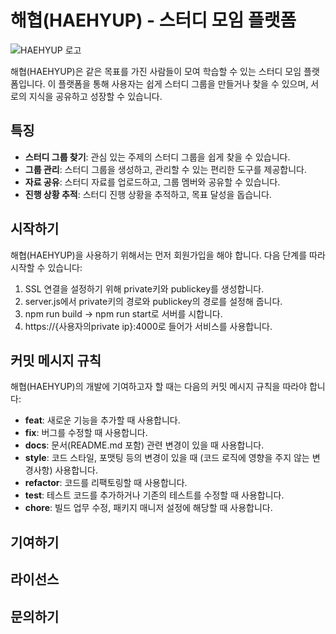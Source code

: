 # 해협(HAEHYUP) - 스터디 모임 플랫폼

![HAEHYUP 로고](src/img/haehyup-logo.jpg)

해협(HAEHYUP)은 같은 목표를 가진 사람들이 모여 학습할 수 있는 스터디 모임 플랫폼입니다. 이 플랫폼을 통해 사용자는 쉽게 스터디 그룹을 만들거나 찾을 수 있으며, 서로의 지식을 공유하고 성장할 수 있습니다.

## 특징

- **스터디 그룹 찾기**: 관심 있는 주제의 스터디 그룹을 쉽게 찾을 수 있습니다.
- **그룹 관리**: 스터디 그룹을 생성하고, 관리할 수 있는 편리한 도구를 제공합니다.
- **자료 공유**: 스터디 자료를 업로드하고, 그룹 멤버와 공유할 수 있습니다.
- **진행 상황 추적**: 스터디 진행 상황을 추적하고, 목표 달성을 돕습니다.

## 시작하기

해협(HAEHYUP)을 사용하기 위해서는 먼저 회원가입을 해야 합니다. 다음 단계를 따라 시작할 수 있습니다:

1. SSL 연결을 설정하기 위해 private키와 publickey를 생성합니다.
2. server.js에서 private키의 경로와 publickey의 경로를 설정해 줍니다.
3. npm run build -> npm run start로 서버를 시합니다.
4. https://{사용자의private ip}:4000로 들어가 서비스를 사용합니다.

## 커밋 메시지 규칙

해협(HAEHYUP)의 개발에 기여하고자 할 때는 다음의 커밋 메시지 규칙을 따라야 합니다:

- **feat**: 새로운 기능을 추가할 때 사용합니다.
- **fix**: 버그를 수정할 때 사용합니다.
- **docs**: 문서(README.md 포함) 관련 변경이 있을 때 사용합니다.
- **style**: 코드 스타일, 포맷팅 등의 변경이 있을 때 (코드 로직에 영향을 주지 않는 변경사항) 사용합니다.
- **refactor**: 코드를 리팩토링할 때 사용합니다.
- **test**: 테스트 코드를 추가하거나 기존의 테스트를 수정할 때 사용합니다.
- **chore**: 빌드 업무 수정, 패키지 매니저 설정에 해당할 때 사용합니다.

## 기여하기

## 라이선스

## 문의하기
